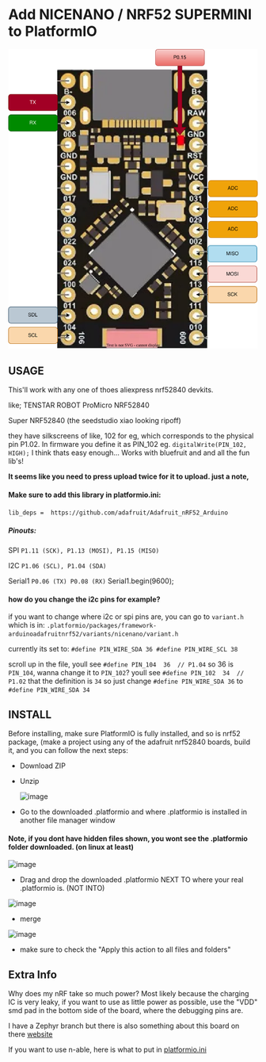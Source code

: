 # Add NICENANO / NRF52 SUPERMINI to PlatformIO
![Pinout](https://github.com/ICantMakeThings/Nicenano-NRF52-Supermini-PlatformIO-Support/blob/main/ICMTPINOUTNRF52840.svg)


## USAGE
This'll work with any one of thoes aliexpress nrf52840 devkits.

like; TENSTAR ROBOT ProMicro NRF52840

Super NRF52840 (the seedstudio xiao looking ripoff) 

they have silkscreens of like, 
102 for eg, which corresponds to the physical pin P1.02. In firmware you define it as PIN_102 eg. `digitalWrite(PIN_102, HIGH);`
I think thats easy enough...
Works with bluefruit and and all the fun lib's!

**It seems like you need to press upload twice for it to upload. just a note,**

#### Make sure to add this library in platformio.ini:

`lib_deps = 
	https://github.com/adafruit/Adafruit_nRF52_Arduino`
 
##### Pinouts:

SPI
`P1.11 (SCK),
P1.13 (MOSI),
P1.15 (MISO)`

I2C
`P1.06 (SCL),
P1.04 (SDA)`

Serial1
`P0.06 (TX)
P0.08 (RX)`
Serial1.begin(9600);

#### how do you change the i2c pins for example? 

if you want to change where i2c or spi pins are, you can go to `variant.h` which is in:
`.platformio/packages/framework-arduinoadafruitnrf52/variants/nicenano/variant.h`

currently its set to:
`#define PIN_WIRE_SDA 36
#define PIN_WIRE_SCL 38`

scroll up in the file, youll see `#define PIN_104  36  // P1.04` so 36 is `PIN_104`, wanna change it to `PIN_102`? youll see
`#define PIN_102  34  // P1.02` that the definition is `34` so just change `#define PIN_WIRE_SDA 36` to `#define PIN_WIRE_SDA 34`



## INSTALL
Before installing, make sure PlatformIO is fully installed, and so is nrf52 package, (make a project using any of the adafruit nrf52840 boards, build it, and you can follow the next steps: 

- Download ZIP 
- Unzip

  ![image](https://github.com/user-attachments/assets/15e68cbc-84a0-4206-aa21-608623714ee3)
  
- Go to the downloaded .platformio and where .platformio is installed in another file manager window

#### Note, if you dont have hidden files shown, you wont see the .platformio folder downloaded. (on linux at least)

![image](https://github.com/user-attachments/assets/2cd42f54-15ef-4c13-80e7-aa7c0f10fa4d)

- Drag and drop the downloaded .platformio NEXT TO where your real .platformio is. (NOT INTO)

![image](https://github.com/user-attachments/assets/45752379-0a17-4621-8da2-1dc316be7df9)

- merge

![image](https://github.com/user-attachments/assets/e9d5e8df-f2aa-43e5-a4c5-737aa5b28ad9)

- make sure to check the "Apply this action to all files and folders"


## Extra Info

Why does my nRF take so much power?
Most likely because the charging IC is very leaky, if you want to use as little power as possible, use the "VDD" smd pad in the bottom side of the board, where the debugging pins are. 

I have a Zephyr branch but there is also something about this board on there [website](https://docs.zephyrproject.org/latest/boards/others/promicro_nrf52840/doc/index.html)

If you want to use n-able, here is what to put in [platformio.ini](https://github.com/LeeorNahum/platform-n-able-pro-micro-nrf52840?tab=readme-ov-file#updated-usage-for-pro-micro-nrf52840)
